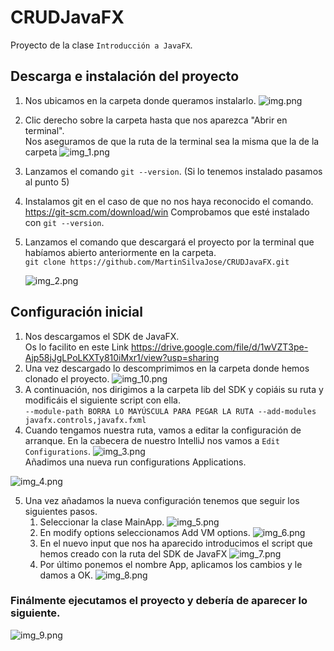 # CRUDJavaFX
 Proyecto de la clase `Introducción a JavaFX`.

## Descarga e instalación del proyecto


1. Nos ubicamos en la carpeta donde queramos instalarlo.
   ![img.png](imagenes/img.png)


2. Clic derecho sobre la carpeta hasta que nos aparezca "Abrir en terminal".   
   Nos aseguramos de que la ruta de la terminal sea la misma que la de la carpeta
   ![img_1.png](imagenes/img_1.png)


3. Lanzamos el comando `git --version`. (Si lo tenemos instalado pasamos al punto 5)


4. Instalamos git en el caso de que no nos haya reconocido el comando.  
   https://git-scm.com/download/win Comprobamos que esté instalado con `git --version`.
  

5. Lanzamos el comando que descargará el proyecto por la terminal que habíamos abierto anteriormente en la carpeta.  
   `git clone https://github.com/MartinSilvaJose/CRUDJavaFX.git`
  

   ![img_2.png](imagenes/img_2.png)

## Configuración inicial

1. Nos descargamos el SDK de JavaFX.  
   Os lo facilito en este Link https://drive.google.com/file/d/1wVZT3pe-Ajp58jJgLPoLKXTy810iMxr1/view?usp=sharing  
2. Una vez descargado lo descomprimimos en la carpeta donde hemos clonado el proyecto.
![img_10.png](imagenes/img_10.png)
3. A continuación, nos dirigimos a la carpeta lib del SDK y copiáis su ruta y modificáis el siguiente script con ella.  
   `--module-path BORRA LO MAYÚSCULA PARA PEGAR LA RUTA --add-modules javafx.controls,javafx.fxml`
4. Cuando tengamos nuestra ruta, vamos a editar la configuración de arranque.
   En la cabecera de nuestro IntelliJ nos vamos a `Edit Configurations`.
![img_3.png](imagenes/img_3.png)  
Añadimos una nueva run configurations Applications.

![img_4.png](imagenes/img_4.png)

5. Una vez añadamos la nueva configuración tenemos que seguir los siguientes pasos.
   1. Seleccionar la clase MainApp.
![img_5.png](imagenes/img_5.png)
   2. En modify options seleccionamos Add VM options.
![img_6.png](imagenes/img_6.png)
   3. En el nuevo input que nos ha aparecido introducimos el script que hemos creado con la ruta del SDK de JavaFX
![img_7.png](imagenes/img_7.png)
   4. Por último ponemos el nombre App, aplicamos los cambios y le damos a OK.
![img_8.png](imagenes/img_8.png)

### Finálmente ejecutamos el proyecto y debería de aparecer lo siguiente.
![img_9.png](imagenes/img_9.png)